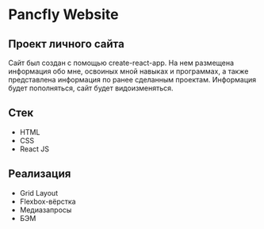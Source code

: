 # Pancfly Website
## Проект личного сайта

Сайт был создан с помощью create-react-app. На нем размещена информация обо мне, освоиных мной навыках и программах, а также представлена информация по ранее сделанным проектам. Информация будет пополняться, сайт будет видоизменяться.

## Стек

* HTML
* CSS
* React JS

## Реализация

* Grid Layout
* Flexbox-вёрстка
* Медиазапросы
* БЭМ
